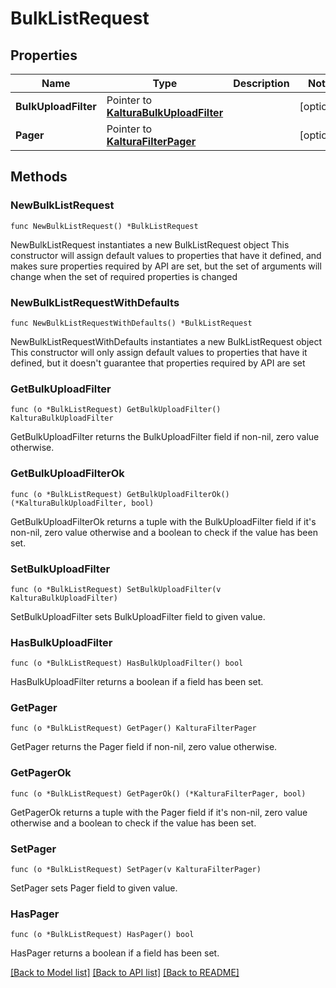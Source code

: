 # BulkListRequest

## Properties

Name | Type | Description | Notes
------------ | ------------- | ------------- | -------------
**BulkUploadFilter** | Pointer to [**KalturaBulkUploadFilter**](KalturaBulkUploadFilter.md) |  | [optional] 
**Pager** | Pointer to [**KalturaFilterPager**](KalturaFilterPager.md) |  | [optional] 

## Methods

### NewBulkListRequest

`func NewBulkListRequest() *BulkListRequest`

NewBulkListRequest instantiates a new BulkListRequest object
This constructor will assign default values to properties that have it defined,
and makes sure properties required by API are set, but the set of arguments
will change when the set of required properties is changed

### NewBulkListRequestWithDefaults

`func NewBulkListRequestWithDefaults() *BulkListRequest`

NewBulkListRequestWithDefaults instantiates a new BulkListRequest object
This constructor will only assign default values to properties that have it defined,
but it doesn't guarantee that properties required by API are set

### GetBulkUploadFilter

`func (o *BulkListRequest) GetBulkUploadFilter() KalturaBulkUploadFilter`

GetBulkUploadFilter returns the BulkUploadFilter field if non-nil, zero value otherwise.

### GetBulkUploadFilterOk

`func (o *BulkListRequest) GetBulkUploadFilterOk() (*KalturaBulkUploadFilter, bool)`

GetBulkUploadFilterOk returns a tuple with the BulkUploadFilter field if it's non-nil, zero value otherwise
and a boolean to check if the value has been set.

### SetBulkUploadFilter

`func (o *BulkListRequest) SetBulkUploadFilter(v KalturaBulkUploadFilter)`

SetBulkUploadFilter sets BulkUploadFilter field to given value.

### HasBulkUploadFilter

`func (o *BulkListRequest) HasBulkUploadFilter() bool`

HasBulkUploadFilter returns a boolean if a field has been set.

### GetPager

`func (o *BulkListRequest) GetPager() KalturaFilterPager`

GetPager returns the Pager field if non-nil, zero value otherwise.

### GetPagerOk

`func (o *BulkListRequest) GetPagerOk() (*KalturaFilterPager, bool)`

GetPagerOk returns a tuple with the Pager field if it's non-nil, zero value otherwise
and a boolean to check if the value has been set.

### SetPager

`func (o *BulkListRequest) SetPager(v KalturaFilterPager)`

SetPager sets Pager field to given value.

### HasPager

`func (o *BulkListRequest) HasPager() bool`

HasPager returns a boolean if a field has been set.


[[Back to Model list]](../README.md#documentation-for-models) [[Back to API list]](../README.md#documentation-for-api-endpoints) [[Back to README]](../README.md)


